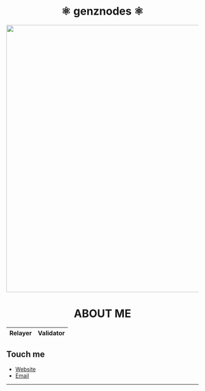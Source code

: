 <div align="center">
  <h1>⚛ genznodes ⚛</h1>
</div>


<p align="center">
  <img width="700" height="auto" src="https://user-images.githubusercontent.com/94878333/201010913-95197de1-df19-4126-9d9d-a379ee11500b.gif">
</p>

<div align="center">
  <h1>ABOUT ME</h1>
  
 </div> 
<div align="center">

   | Relayer |        Validator       |
   |:-------:|:--------------------:|

</div>
   
## Touch me 

* [Website](https://genznodes.dev)
* [Email](mailto:genznodes@gmail.com)





---------------------------------

